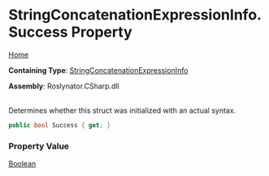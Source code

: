 # StringConcatenationExpressionInfo\.Success Property

[Home](../../../../../README.md)

**Containing Type**: [StringConcatenationExpressionInfo](../README.md)

**Assembly**: Roslynator\.CSharp\.dll

\
Determines whether this struct was initialized with an actual syntax\.

```csharp
public bool Success { get; }
```

### Property Value

[Boolean](https://docs.microsoft.com/en-us/dotnet/api/system.boolean)

